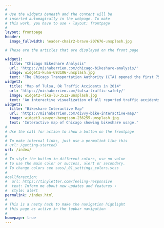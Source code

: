 ```yaml
---
#
# Use the widgets beneath and the content will be
# inserted automagically in the webpage. To make
# this work, you have to use › layout: frontpage
#
layout: frontpage
header:
  image_fullwidth: header-chair2-bravo-207676-unsplash.jpg

# These are the articles that are displayed on the front page

widget1:
  title: "Chicago Bikeshare Analysis"
  url: 'https://mishaberrien.com/chicago-bikeshare-analysis/'
  image: widget1-kuan-693106-unsplash.jpg
  text: 'The Chicago Transportation Authority (CTA) opened the first 75 Divvy Stations in June 2013. The first stations were clustered around the Loop area in Central Chicago. By the end of 2013, more than 300 stations were up and running around Chicago’s North, West and Southern sides.'
widget2:
  title: "Map of Tulsa, Ok Traffic Accidents in 2014"
  url: 'https://mishaberrien.com/tulsa-traffic-safety/'
  image: widget2-riku-lu-3512-unsplash.jpg
  text: 'An interactive visualization of all reported traffic accidents in 2014 in the city of Tulsa.'
widget3:
  title: "Bikeshare Interactive Map"
  url: 'https://mishaberrien.com/divvy-bike-interactive-map/'
  image: widget3-sawyer-bengtson-256255-unsplash.jpg
  text: 'Interactive map of Chicago showing bikeshare usage.'
#
# Use the call for action to show a button on the frontpage
#
# To make internal links, just use a permalink like this
# url: /getting-started/
url: /index/
#
# To style the button in different colors, use no value
# to use the main color or success, alert or secondary.
# To change colors see sass/_01_settings_colors.scss
#
#callforaction:
#  url: https://tinyletter.com/feeling-responsive
#  text: Inform me about new updates and features ›
#  style: alert
permalink: /index.html
#
# This is a nasty hack to make the navigation highlight
# this page as active in the topbar navigation
#
homepage: true
---
```


<!-- <div id="videoModal" class="reveal-modal large" data-reveal="">
  <div class="flex-video widescreen vimeo" style="display: block;">
    <iframe width="1280" height="720" src="https://www.youtube.com/embed/3b5zCFSmVvU" frameborder="0" allowfullscreen></iframe>
  </div>
  <a class="close-reveal-modal">&#215;</a>
</div> -->
